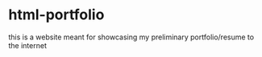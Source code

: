 # html-portfolio
this is a website meant for showcasing my preliminary portfolio/resume to the internet
